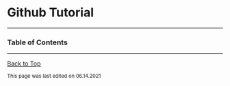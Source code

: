 # Github Tutorial

___

### Table of Contents

___

[Back to Top](#github-tutorial)

<sub>This page was last edited on 06.14.2021</sub>
